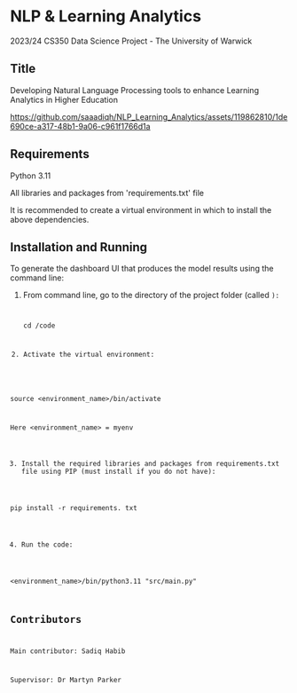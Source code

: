 # NLP & Learning Analytics
2023/24 CS350 Data Science Project - The University of Warwick

## Title
Developing Natural Language Processing tools to enhance Learning Analytics in Higher Education


https://github.com/saaadiqh/NLP_Learning_Analytics/assets/119862810/1de690ce-a317-48b1-9a06-c961f1766d1a



## Requirements
Python 3.11

All libraries and packages from 'requirements.txt' file

It is recommended to create a virtual environment in which to install the above dependencies.

## Installation and Running
To generate the dashboard UI that produces the model results using the command line:

1. From command line, go to the directory of the project folder (called <code>):

    cd <path>/code


2. Activate the virtual environment:

  source <environment_name>/bin/activate

Here <environment_name> = myenv

3. Install the required libraries and packages from requirements.txt file using PIP (must install if you do not have):

  pip install -r requirements. txt


4. Run the code: 

  <environment_name>/bin/python3.11 "src/main.py"



## Contributors
Main contributor: Sadiq Habib

Supervisor: Dr Martyn Parker
